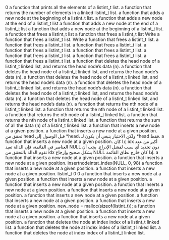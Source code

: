0
a function that prints all the elements of a listint_t list.
a function that returns the number of elements in a linked listint_t list.
a function that adds a new node at the beginning of a listint_t list.
a function that adds a new node at the end of a listint_t list
a function that adds a new node at the end of a listint_t list
a function that adds a new node at the beginning of a listint_t list.
a function that frees a listint_t list
a function that frees a listint_t list
Write a function that frees a listint_t list.
Write a function that frees a listint_t list.
a function that frees a listint_t list.
a function that frees a listint_t list.
a function that frees a listint_t list.
a function that frees a listint_t list.
a function that frees a listint_t list.
a function that frees a listint_t list.
a function that frees a listint_t list.
a function that deletes the head node of a listint_t linked list, and returns the head node’s data (n).
a function that deletes the head node of a listint_t linked list, and returns the head node’s data (n).
a function that deletes the head node of a listint_t linked list, and returns the head node’s data (n).
a function that deletes the head node of a listint_t linked list, and returns the head node’s data (n).
a function that deletes the head node of a listint_t linked list, and returns the head node’s data (n).
a function that deletes the head node of a listint_t linked list, and returns the head node’s data (n).
a function that returns the nth node of a listint_t linked list.
a function that returns the nth node of a listint_t linked list.
a function that returns the nth node of a listint_t linked list.
a function that returns the nth node of a listint_t linked list.
a function that returns the sum of all the data (n) of a listint_t linked list.
a function that inserts a new node at a given position.
a function that inserts a new node at a given position.
تحقق من head قبل الوصول إلى *head، ولكن الاختبار ينبغي أن يكون لـ *head فقط.
a function that inserts a new node at a given position.
إذا كان idx أكبر من عدد العناصر في القائمة، فإن الدالة تعيد NULL دون تحديد أي سبب لفشل الإدراج. يجب أن تقوم الدالة بالتحقق من idx بشكل صحيح وإرجاع NULL إذا كان خارج نطاق القائمة.
a function that inserts a new node at a given position.
a function that inserts a new node at a given position.
insertnodeintat_index(NULL, 0, 98)
a function that inserts a new node at a given position.
a function that inserts a new node at a given position.
listint_t
0
0
a function that inserts a new node at a given position.
a function that inserts a new node at a given position.
a function that inserts a new node at a given position.
a function that inserts a new node at a given position.
a function that inserts a new node at a given position.
a function that inserts a new node at a given position.
a function that inserts a new node at a given position.
a function that inserts a new node at a given position.
new_node = malloc(sizeof(listint_t));
a function that inserts a new node at a given position.
a function that inserts a new node at a given position.
a function that inserts a new node at a given position.
a function that deletes the node at index index of a listint_t linked list.
a function that deletes the node at index index of a listint_t linked list.
a function that deletes the node at index index of a listint_t linked list.
